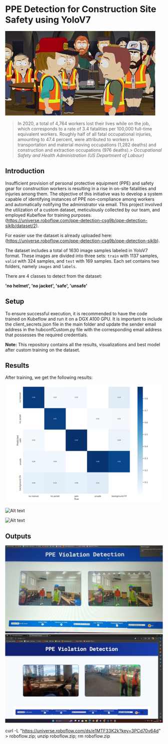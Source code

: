 # PPE Detection for Construction Site Safety using YoloV7
![Alt text](media/intro.gif)
>In 2020, a total of 4,764 workers lost their lives while on the job, which corresponds to a rate of 3.4 fatalities per 100,000 full-time equivalent workers. Roughly half of all fatal occupational injuries, amounting to 47.4 percent, were attributed to workers in transportation and material moving occupations (1,282 deaths) and construction and extraction occupations (976 deaths).>
> *Occupational Safety and Health Administration (US Department of Labour)*


## Introduction

Insufficient provision of personal protective equipment (PPE) and safety gear for construction workers is resulting in a rise in on-site fatalities and injuries among them. The objective of this initiative was to develop a system capable of identifying instances of PPE non-compliance among workers and automatically notifying the administrator via email. This project involved the utilization of a custom dataset, meticulously collected by our team, and employed Kubeflow for training purposes.(https://universe.roboflow.com/ppe-detection-csg9b/ppe-detection-siklb/dataset/2).

For easier use the dataset is already uploaded here: (https://universe.roboflow.com/ppe-detection-csg9b/ppe-detection-siklb).


The dataset includes a total of 1630 image samples labeled in YoloV7 format. These images are divided into three sets: `train` with 1137 samples, `valid` with 324 samples, and `test` with 169 samples. Each set contains two folders, namely `images` and `labels`.

There are 4 classes to detect from the dataset:

**'no helmet', 'no jacket', 'safe', 'unsafe'**



## Setup

To ensure successful execution, it is recommended to have the code trained on Kubeflow and run it on a DGX A100 GPU. It is important to include the client_secrets.json file in the main folder and update the sender email address in the hubconfCustom.py file with the corresponding email address that possesses the required credentials.

**Note:** This repository contains all the results, visualizations and best model after custom training on the dataset.

## Results

After training, we get the following results:

![Alt text](output/confusion_matrix.png)

![Alt text](output/test_batch2_pred.jpg)

![Alt text](output/test_batch2_labels.jpg)


## Outputs

![Alt text](output/IMG_20230520_034649.jpg)
![Alt text](output/IMG-20230406-WA0022.jpg)




curl -L "https://universe.roboflow.com/ds/e1MTF33K2k?key=3PCd70v64d" &gt; roboflow.zip; unzip roboflow.zip; rm roboflow.zip
